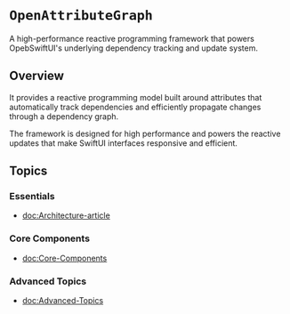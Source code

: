 # ``OpenAttributeGraph``

A high-performance reactive programming framework that powers OpebSwiftUI's underlying dependency tracking and update system.

## Overview

It provides a reactive programming model built around attributes that automatically track dependencies and efficiently propagate changes through a dependency graph.

The framework is designed for high performance and powers the reactive updates that make SwiftUI interfaces responsive and efficient.

## Topics

### Essentials

- <doc:Architecture-article>

### Core Components

- <doc:Core-Components>

### Advanced Topics

- <doc:Advanced-Topics>
